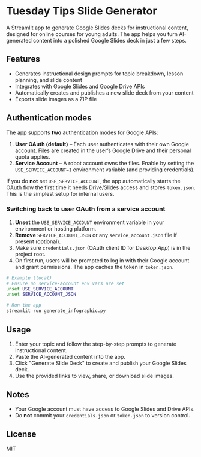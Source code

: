 # Tuesday Tips Slide Generator

A Streamlit app to generate Google Slides decks for instructional content, designed for online courses for young adults. The app helps you turn AI-generated content into a polished Google Slides deck in just a few steps.

## Features
- Generates instructional design prompts for topic breakdown, lesson planning, and slide content
- Integrates with Google Slides and Google Drive APIs
- Automatically creates and publishes a new slide deck from your content
- Exports slide images as a ZIP file

## Authentication modes

The app supports **two** authentication modes for Google APIs:

1. **User OAuth (default)** – Each user authenticates with their own Google account.  Files are created in the user’s Google Drive and their personal quota applies.
2. **Service Account** – A robot account owns the files.  Enable by setting the `USE_SERVICE_ACCOUNT=1` environment variable (and providing credentials).

If you do **not** set `USE_SERVICE_ACCOUNT`, the app automatically starts the OAuth flow the first time it needs Drive/Slides access and stores `token.json`.  This is the simplest setup for internal users.

### Switching back to user OAuth from a service account

1. **Unset** the `USE_SERVICE_ACCOUNT` environment variable in your environment or hosting platform.
2. **Remove** `SERVICE_ACCOUNT_JSON` or any `service_account.json` file if present (optional).
3. Make sure `credentials.json` (OAuth client ID for *Desktop App*) is in the project root.
4. On first run, users will be prompted to log in with their Google account and grant permissions. The app caches the token in `token.json`.

```sh
# Example (local)
# Ensure no service-account env vars are set
unset USE_SERVICE_ACCOUNT
unset SERVICE_ACCOUNT_JSON

# Run the app
streamlit run generate_infographic.py
```

## Usage
1. Enter your topic and follow the step-by-step prompts to generate instructional content.
2. Paste the AI-generated content into the app.
3. Click "Generate Slide Deck" to create and publish your Google Slides deck.
4. Use the provided links to view, share, or download slide images.

## Notes
- Your Google account must have access to Google Slides and Drive APIs.
- Do **not** commit your `credentials.json` or `token.json` to version control.

## License
MIT 